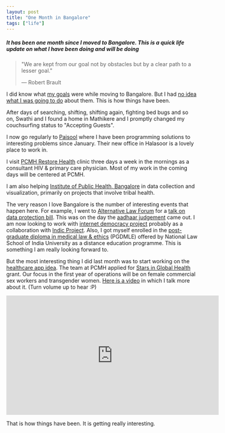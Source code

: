 ```yaml
---
layout: post
title: "One Month in Bangalore"
tags: ["life"]
---
```

##### It has been one month since I moved to Bangalore. This is a quick life update on what I have been doing and will be doing #####


> "We are kept from our goal not by obstacles but by a clear path to a lesser goal."
>
> ― Robert Brault

I did know what [my goals](https://blog.learnlearn.in/2018/08/what-next.html) were while moving to Bangalore. But I had [no idea what I was going to do](https://blog.learnlearn.in/2018/09/bridges-bridges-everywhere.html) about them. This is how things have been.

After days of searching, shifting, shifting again, fighting bed bugs and so on, Swathi and I found a home in Mathikere and I promptly changed my couchsurfing status to "Accepting Guests".

I now go regularly to [Paisool](https://paisool.com/) where I have been programming solutions to interesting problems since January. Their new office in Halasoor is a lovely place to work in.

I visit [PCMH Restore Health](https://www.pcmhrestorehealth.com/) clinic three days a week in the mornings as a consultant HIV & primary care physician. Most of my work in the coming days will be centered at PCMH.

I am also helping [Institute of Public Health, Bangalore](http://iphindia.org/) in data collection and visualization, primarily on projects that involve tribal health.

The very reason I love Bangalore is the number of interesting events that happen here. For example, I went to [Alternative Law Forum](http://altlawforum.org/) for a [talk on data protection bill](https://twitter.com/vinaysreeni/status/1044131943749566464). This was on the day the [aadhaar judgement](https://blog.learnlearn.in/2018/09/understanding-aadhaar-unconstitutionality.html) came out. I am now looking to work with [internet democracy project](https://internetdemocracy.in/) probably as a collaboration with [Indic Project](http://indicproject.org/). Also, I got myself enrolled in the [post-graduate diploma in medical law & ethics](http://ded.nls.ac.in/post-graduate-diploma-in-medical-law-ethics/) (PGDMLE) offered by National Law School of India University as a distance education programme. This is something I am really looking forward to.

But the most interesting thing I did last month was to start working on the [healthcare app idea](https://mbbshacker.blogspot.com/2018/09/app-based-healthcare-delivery.html). The team at PCMH applied for [Stars in Global Health](http://www.grandchallenges.ca/programs/stars-in-global-health/) grant. Our focus in the first year of operations will be on female commercial sex workers and transgender women. [Here is a video](https://youtu.be/FNxbXp7o4q4) in which I talk more about it. (Turn volume up to hear :P)

<iframe class="youtube-embed" width="560" height="315" src="https://www.youtube.com/embed/FNxbXp7o4q4?rel=0" frameborder="0" allow="autoplay; encrypted-media" allowfullscreen></iframe>

That is how things have been. It is getting really interesting.
